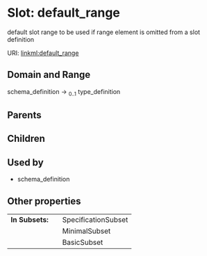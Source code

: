 
# Slot: default_range


default slot range to be used if range element is omitted from a slot definition

URI: [linkml:default_range](https://w3id.org/linkml/default_range)


## Domain and Range

schema_definition &#8594;  <sub>0..1</sub> type_definition

## Parents


## Children


## Used by

 * schema_definition

## Other properties

|  |  |  |
| --- | --- | --- |
| **In Subsets:** | | SpecificationSubset |
|  | | MinimalSubset |
|  | | BasicSubset |

